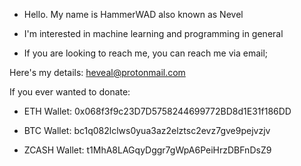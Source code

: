 - Hello. My name is HammerWAD also known as Nevel
- I'm interested in machine learning and programming in general

- If you are looking to reach me, you can reach me via email;

Here's my details: heveal@protonmail.com

If you ever wanted to donate:

- ETH Wallet: 0x068f3f9c23D7D5758244699772BD8d1E31f186DD

- BTC Wallet: bc1q082lclws0yua3az2elztsc2evz7gve9pejvzjv

- ZCASH Wallet: t1MhA8LAGqyDggr7gWpA6PeiHrzDBFnDsZ9

<!---
HammerWAD/HammerWAD is a ✨ special ✨ repository because its `README.md` (this file) appears on your GitHub profile.
You can click the Preview link to take a look at your changes.
--->
